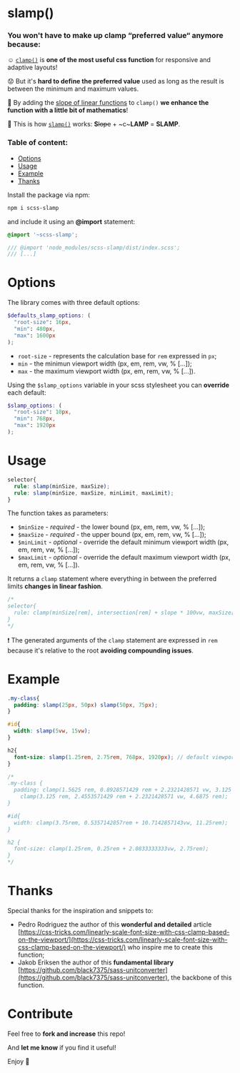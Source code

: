 
# slamp()
### You won't have to make up clamp “preferred value“ anymore because:

:relaxed: [`clamp()`](https://developer.mozilla.org/en-US/docs/Web/CSS/clamp()) is **one of the most useful css function** for responsive and adaptive layouts!

:worried: But it's **hard to define the preferred value** used as long as the result is between the minimum and maximum values.

:triangular_ruler: By adding the [slope of linear functions](https://www.mathplanet.com/education/pre-algebra/graphing-and-functions/the-slope-of-a-linear-function) to `clamp()` **we enhance the function with a little bit of mathematics**!

:rocket: This is how [`slamp()`](#example) works: **S**~~lope~~ + ~c~**LAMP** = **SLAMP**.

### Table of content:
- [Options](#options)
- [Usage](#usage)
- [Example](#example)
- [Thanks](#thanks)

Install the package via npm:

``` bash
npm i scss-slamp
```

and include it using an **@import** statement:

``` scss
@import '~scss-slamp';

/// @import 'node_modules/scss-slamp/dist/index.scss';
/// [...]
```

# Options
The library comes with three default options:

``` scss
$defaults_slamp_options: (
  "root-size": 16px, 
  "min": 480px, 
  "max": 1600px
);
```

- `root-size` - represents the calculation base for `rem` expressed in `px`;
- `min` - the minimun viewport width (px, em, rem, vw, % [...]);
- `max` - the maximum viewport width (px, em, rem, vw, % [...]).

Using the `$slamp_options` variable in your scss stylesheet you can **override** each default:

``` scss
$slamp_options: (
  "root-size": 10px, 
  "min": 768px,
  "max": 1920px
);
```

# Usage

``` scss
selector{
  rule: slamp(minSize, maxSize);
  rule: slamp(minSize, maxSize, minLimit, maxLimit);
}
```


The function takes as parameters:

- `$minSize` - *required* - the lower bound (px, em, rem, vw, % [...]);
- `$maxSize` - *required* - the upper bound (px, em, rem, vw, % [...]);
- `$minLimit` - *optional* - override the default minimum viewport width (px, em, rem, vw, % [...]);
- `$maxLimit` - *optional* - override the default maximum viewport width (px, em, rem, vw, % [...]).

It returns a `clamp` statement where everything in between the preferred limits **changes in linear fashion**.

```scss
/*
selector{
  rule: clamp(minSize[rem], intersection[rem] + slope * 100vw, maxSize[rem])
}
*/
```

❗ The generated arguments of the `clamp` statement are expressed in `rem` because it's relative to the root **avoiding compounding issues**.

# Example
``` scss
.my-class{
  padding: slamp(25px, 50px) slamp(50px, 75px);
}

#id{
  width: slamp(5vw, 15vw);
}

h2{
  font-size: slamp(1.25rem, 2.75rem, 768px, 1920px); // default viewport limits are overrided
}

/*
.my-class {
  padding: clamp(1.5625 rem, 0.8928571429 rem + 2.2321428571 vw, 3.125 rem)
    clamp(3.125 rem, 2.4553571429 rem + 2.2321428571 vw, 4.6875 rem);
}

#id{
  width: clamp(3.75rem, 0.5357142857rem + 10.7142857143vw, 11.25rem);
}

h2 {
  font-size: clamp(1.25rem, 0.25rem + 2.0833333333vw, 2.75rem);
}
*/
```

# Thanks
Special thanks for the inspiration and snippets to:

- Pedro Rodriguez the author of this **wonderful and detailed** article [https://css-tricks.com/linearly-scale-font-size-with-css-clamp-based-on-the-viewport/](https://css-tricks.com/linearly-scale-font-size-with-css-clamp-based-on-the-viewport/) who inspire me to create this function;
- Jakob Eriksen the author of this **fundamental library** [https://github.com/black7375/sass-unitconverter](https://github.com/black7375/sass-unitconverter), the backbone of this function.

# Contribute
Feel free to **fork and increase** this repo!

And **let me know** if you find it useful!

Enjoy :punch:
